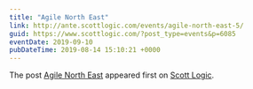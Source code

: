 ```yaml
---
title: "Agile North East"
link: http://ante.scottlogic.com/events/agile-north-east-5/
guid: https://www.scottlogic.com/?post_type=events&p=6085
eventDate: 2019-09-10
pubDateTime: 2019-08-14 15:10:21 +0000
---
```


<p>The post <a rel="nofollow" href="http://ante.scottlogic.com/events/agile-north-east-5/">Agile North East</a> appeared first on <a rel="nofollow" href="http://ante.scottlogic.com">Scott Logic</a>.</p>